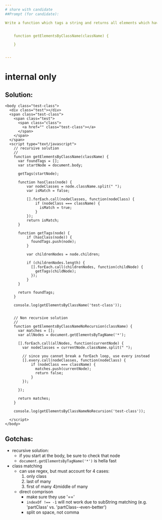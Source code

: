 ```yaml
---
# share with candidate
##Prompt (for candidate):

Write a function which tags a string and returns all elements which have a class which matches the string.


    function getElementsByClassName(className) {

    }


---
```


# internal only

## Solution:
    <body class="test-class">
      <div class="test"></div>
      <span class="test-class">
        <span class="test">
          <span class="class">
            <a href="" class="test-class"></a>
          </span>
        </span>
      </span>
      <script type="text/javascript">
        // recursive solution
        //
        function getElementsByClassName(className) {
          var foundTags = [];
          var startNode = document.body;

          getTags(startNode);

          function hasClass(node) {
              var nodeClasses = node.className.split(" ");
              var isMatch = false;

              [].forEach.call(nodeClasses, function(nodeClass) {
                  if (nodeClass === className) {
                    isMatch = true;
                  }
              });
              return isMatch;
          }

          function getTags(node) {
              if (hasClass(node)) {
                foundTags.push(node);
              }

              var childrenNodes = node.children;

              if (childrenNodes.length) {
                [].forEach.call(childrenNodes, function(childNode) {
                  getTags(childNode);
                });
              }
          }

          return foundTags;
        }

        console.log(getElementsByClassName('test-class'));


        // Non recursive solution
        //
        function getElementsByClassNameNoRecursion(className) {
          var matches = [];
          var allNodes = document.getElementsByTagName('*');

          [].forEach.call(allNodes, function(currentNode) {
            var nodeClasses = currentNode.className.split(" ");

            // since you cannot break a forEach loop, use every instead
            [].every.call(nodeClasses, function(nodeClass) {
                if (nodeClass === className) {
                  matches.push(currentNode);
                  return false;
                }
            });

          });

          return matches;
        }

        console.log(getElementsByClassNameNoRecursion('test-class'));

      </script>
    </body>



## Gotchas:
- recursive solution:
  - if you start at the body, be sure to check that node
  - `document.getElementsByTagName('*')` is hella fast
- class matching
  - can use regex, but must account for 4 cases:
    1) only class
    2) last of many
    3) first of many
    4)middle of many
  - direct comprison
    - make sure they use '=='
    - `indexOf !== -1` will not work due to subString matching (e.g. 'partClass' vs. 'partClass--even-better')
    - split on space, not comma
